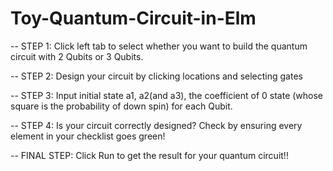 # Toy-Quantum-Circuit-in-Elm

-- STEP 1:
Click left tab to select whether you want to build the quantum circuit with 2 Qubits or 3 Qubits.

-- STEP 2:
Design your circuit by clicking locations and selecting gates

-- STEP 3:
Input initial state a1, a2(and a3), the coefficient of 0 state (whose square is the probability of down spin) for each Qubit.

-- STEP 4:
Is your circuit correctly designed? Check by ensuring every element in your checklist goes green!

-- FINAL STEP:
Click Run to get the result for your quantum circuit!!

